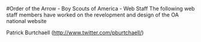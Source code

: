 #Order of the Arrow - Boy Scouts of America - Web Staff
The following web staff members have worked on the revelopment and design of the OA national website

Patrick Burtchaell (http://www.twitter.com/pburtchaell/)
